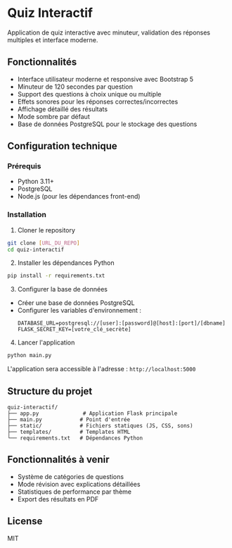 # Quiz Interactif

Application de quiz interactive avec minuteur, validation des réponses multiples et interface moderne.

## Fonctionnalités

- Interface utilisateur moderne et responsive avec Bootstrap 5
- Minuteur de 120 secondes par question
- Support des questions à choix unique ou multiple
- Effets sonores pour les réponses correctes/incorrectes
- Affichage détaillé des résultats
- Mode sombre par défaut
- Base de données PostgreSQL pour le stockage des questions

## Configuration technique

### Prérequis

- Python 3.11+
- PostgreSQL
- Node.js (pour les dépendances front-end)

### Installation

1. Cloner le repository
```bash
git clone [URL_DU_REPO]
cd quiz-interactif
```

2. Installer les dépendances Python
```bash
pip install -r requirements.txt
```

3. Configurer la base de données
- Créer une base de données PostgreSQL
- Configurer les variables d'environnement :
  ```
  DATABASE_URL=postgresql://[user]:[password]@[host]:[port]/[dbname]
  FLASK_SECRET_KEY=[votre_clé_secrète]
  ```

4. Lancer l'application
```bash
python main.py
```

L'application sera accessible à l'adresse : `http://localhost:5000`

## Structure du projet

```
quiz-interactif/
├── app.py              # Application Flask principale
├── main.py            # Point d'entrée
├── static/            # Fichiers statiques (JS, CSS, sons)
├── templates/         # Templates HTML
└── requirements.txt   # Dépendances Python
```

## Fonctionnalités à venir

- Système de catégories de questions
- Mode révision avec explications détaillées
- Statistiques de performance par thème
- Export des résultats en PDF

## License

MIT
